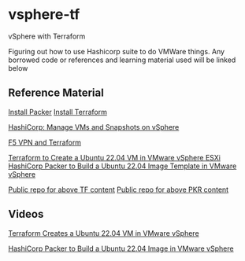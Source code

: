 # vsphere-tf

vSphere with Terraform

Figuring out how to use Hashicorp suite to do VMWare things. Any borrowed code or references and learning material used will be linked below

## Reference Material

[Install Packer](https://developer.hashicorp.com/packer/tutorials/docker-get-started/get-started-install-cli)
[Install Terraform](https://developer.hashicorp.com/terraform/tutorials/aws-get-started/install-cli)

[HashiCorp: Manage VMs and Snapshots on vSphere](https://developer.hashicorp.com/terraform/tutorials/virtual-machine/vsphere-provider)

[F5 VPN and Terraform](https://clouddocs.f5.com/products/orchestration/terraform/latest/userguide/configuring.html)

[Terraform to Create a Ubuntu 22.04 VM in VMware vSphere ESXi](https://tekanaid.com/posts/terraform-create-ubuntu22-04-vm-vmware-vsphere)
[HashiCorp Packer to Build a Ubuntu 22.04 Image Template in VMware vSphere](https://tekanaid.com/posts/hashicorp-packer-build-ubuntu22-04-vmware)

[Public repo for above TF content](https://gitlab.com/public-projects3/infrastructure-vmware-public/terraform-ubuntu-22.04-vm-in-vsphere/-/tree/main)
[Public repo for above PKR content](https://gitlab.com/public-projects3/infrastructure-vmware-public/vmware-packer-ubuntu22.04-public)

## Videos

[Terraform Creates a Ubuntu 22.04 VM in VMware vSphere](https://www.youtube.com/watch?v=hp8XcRNnBnU)

[HashiCorp Packer to Build a Ubuntu 22.04 Image in VMware vSphere](https://www.youtube.com/watch?v=FvQuVWk2f6s)
